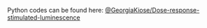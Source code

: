 Python codes can be found here: [@GeorgiaKiose/Dose-response-stimulated-luminescence](https://github.com/GeorgiaKiose/Dose-response-stimulated-luminescence)
